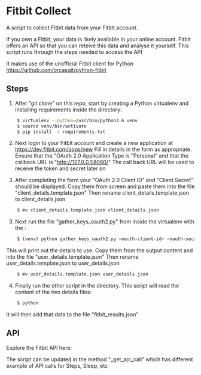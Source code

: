# Fitbit Collect
A script to collect Fitbit data from your Fitbit account.

If you own a Fitbit, your data is likely available in your online account. Fitbit offers an API so that you can reteive this data and analyse it yourself. This script runs through the steps needed to access the API

It makes use of the unofficial Fitbit client for Python https://github.com/orcasgit/python-fitbit

## Steps
1. After "git clone" on this repo, start by creating a Python virtualenv and installing requirements inside the directory:
```bash
    $ virtualenv --python=/usr/bin/python3.6 venv
    $ source venv/bin/activate
    $ pip install -r requirements.txt
```

2. Next login to your Fitbit account and create a new application at https://dev.fitbit.com/apps/new
Fill in details in the form as appropriate. Ensure that the "OAuth 2.0 Application Type is "Personal" and that the callback URL is "http://127.0.0.1:8080/"
The call back URL will be used to receive the token and secret later on

2. After completing the form your "OAuth 2.0 Client ID" and "Client Secret" should be displayed.
Copy them from screen and paste them into the file "client_details.template.json"
Then rename client_details.template.json to client_details.json
```bash
    $ mv client_details.template.json client_details.json
```

3. Next run the file "gather_keys_oauth2.py" from inside the virtualenv with the :
```bash
    $ (venv) python gather_keys_oauth2.py <oauth-client-id> <oauth-secret>
```
This will print out the details to use. Copy them from the output content and into the file "user_details.template.json"
Then rename user_details.template.json to user_details.json
```bash
    $ mv user_details.template.json user_details.json
```

4. Finally run the other script in the directory. This script will read the content of the two details files:
```bash
    $ python 
```
It will then add that data to the file "fitbit_results.json"

## API
Explore the Fitbit API here:

The script can be updated in the method "_get_api_call" which has different example of API calls for Steps, Sleep, etc





